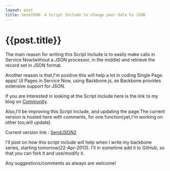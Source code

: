 ```yaml
---
layout: post
title: SendJSON- A Script Include to change your data to JSON
--- 
```




 {{post.title}}
======================================================




The main reason for writing this Script Include is to easily make calls in Service Now(without a JSON processor, in the middle) and retrieve the record set in JSON format.

Another reason is that,I'm positive this will help a lot in coding Single Page apps/ UI Pages in Service Now, using Backbone.js, as Backbone provides extensive support for JSON.

If you are interested in looking at the Script Include here is the link to my blog on <a href="http://community.servicenow.com/blog/adiddigi/lets-do-some-json-today">Community</a>.

Also,I'll be improving this Script Include, and updating the page.The current version is hosted here with comments, for one function(yet,I'm working on other too,will update).

Current version link : <a href="http://servicenowdiary.com/wp-content/uploads/2013/04/SendJSON2v0.1.html">SendJSON2</a>

I'll post on how this script include will help when I write my backbone series, starting tomorrow(22-Apr-2013).
I'll in sometime add it to GitHub, so that you can fork it and use/modify it.

Any suggestions/comments as always are welcome!